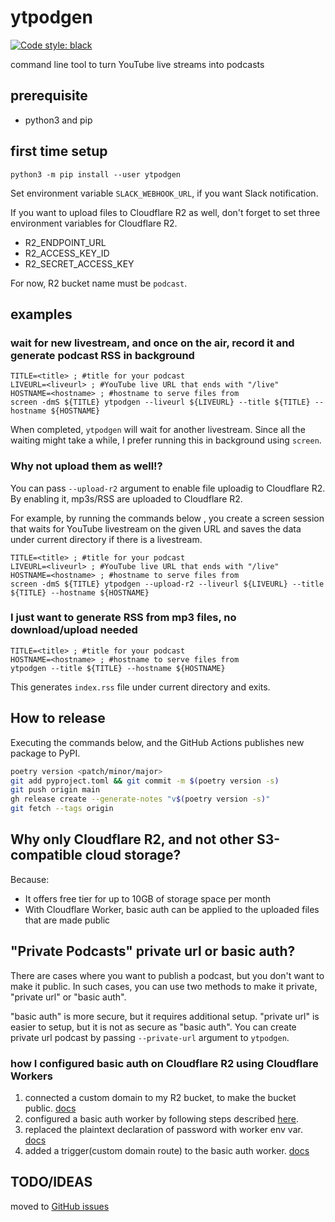 # ytpodgen
[![Code style: black](https://img.shields.io/badge/code%20style-black-000000.svg)](https://github.com/psf/black)

command line tool to turn YouTube live streams into podcasts

## prerequisite
- python3 and pip

## first time setup
```
python3 -m pip install --user ytpodgen
```

Set environment variable `SLACK_WEBHOOK_URL`, if you want Slack notification.

If you want to upload files to Cloudflare R2 as well, don't forget to set three environment variables for Cloudflare R2. 

- R2_ENDPOINT_URL
- R2_ACCESS_KEY_ID
- R2_SECRET_ACCESS_KEY

For now, R2 bucket name must be `podcast`.

## examples
### wait for new livestream, and once on the air, record it and generate podcast RSS in background
```
TITLE=<title> ; #title for your podcast
LIVEURL=<liveurl> ; #YouTube live URL that ends with "/live"
HOSTNAME=<hostname> ; #hostname to serve files from
screen -dmS ${TITLE} ytpodgen --liveurl ${LIVEURL} --title ${TITLE} --hostname ${HOSTNAME}
```

When completed, `ytpodgen` will wait for another livestream. Since all the waiting might take a while, I prefer running this in background using `screen`.

### Why not upload them as well!?
You can pass `--upload-r2` argument to enable file uploadig to Cloudflare R2. By enabling it, mp3s/RSS are uploaded to Cloudflare R2.

For example, by running the commands below , you create a screen session that waits for YouTube livestream on the given URL and saves the data under current directory if there is a livestream.

```
TITLE=<title> ; #title for your podcast
LIVEURL=<liveurl> ; #YouTube live URL that ends with "/live"
HOSTNAME=<hostname> ; #hostname to serve files from
screen -dmS ${TITLE} ytpodgen --upload-r2 --liveurl ${LIVEURL} --title ${TITLE} --hostname ${HOSTNAME}
```

### I just want to generate RSS from mp3 files, no download/upload needed
```
TITLE=<title> ; #title for your podcast
HOSTNAME=<hostname> ; #hostname to serve files from
ytpodgen --title ${TITLE} --hostname ${HOSTNAME}
```

This generates `index.rss` file under current directory and exits.

## How to release
Executing the commands below, and the GitHub Actions publishes new package to PyPI.

```bash
poetry version <patch/minor/major>
git add pyproject.toml && git commit -m $(poetry version -s)
git push origin main
gh release create --generate-notes "v$(poetry version -s)"
git fetch --tags origin
```

## Why only Cloudflare R2, and not other S3-compatible cloud storage?
Because:

- It offers free tier for up to 10GB of storage space per month
- With Cloudflare Worker, basic auth can be applied to the uploaded files that are made public

## "Private Podcasts" private url or basic auth?
There are cases where you want to publish a podcast, but you don't want to make it public. In such cases, you can use two methods to make it private, "private url" or "basic auth".

"basic auth" is more secure, but it requires additional setup. "private url" is easier to setup, but it is not as secure as "basic auth". You can create private url podcast by passing `--private-url` argument to `ytpodgen`.
### how I configured basic auth on Cloudflare R2 using Cloudflare Workers
1. connected a custom domain to my R2 bucket, to make the bucket public. [docs](https://developers.cloudflare.com/r2/buckets/public-buckets/)
2. configured a basic auth worker by following steps described [here](https://qiita.com/AnaKutsu/items/1c8bd0eb938edd3c0e0a).
3. replaced the plaintext declaration of password with worker env var. [docs](https://developers.cloudflare.com/workers/platform/environment-variables/#environment-variables-via-the-dashboard)
4. added a trigger(custom domain route) to the basic auth worker. [docs](https://developers.cloudflare.com/workers/platform/triggers/routes/)

## TODO/IDEAS
moved to [GitHub issues](https://github.com/harupong/ytpodgen/issues/)

